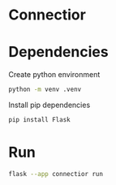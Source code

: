 # Connectior

# Dependencies
Create python environment
```bash
python -m venv .venv
```
Install pip dependencies
```bash
pip install Flask
```

# Run
```bash
flask --app connectior run
```